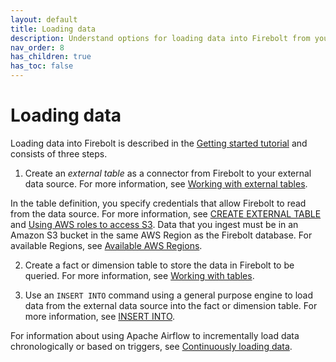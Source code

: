 ```yaml
---
layout: default
title: Loading data
description: Understand options for loading data into Firebolt from your data lake.
nav_order: 8
has_children: true
has_toc: false
---
```


# Loading data

Loading data into Firebolt is described in the [Getting started tutorial](../getting-started.md) and consists of three steps.

1. Create an *external table* as a connector from Firebolt to your external data source. For more information, see [Working with external tables](working-with-external-tables.md).  

  In the table definition, you specify credentials that allow Firebolt to read from the data source. For more information, see [CREATE EXTERNAL TABLE](../sql-reference/commands/create-external-table.md) and [Using AWS roles to access S3](configuring-aws-role-to-access-amazon-s3.md). Data that you ingest must be in an Amazon S3 bucket in the same AWS Region as the Firebolt database. For available Regions, see [Available AWS Regions](../general-reference/available-regions.md).

2. Create a fact or dimension table to store the data in Firebolt to be queried. For more information, see [Working with tables](../working-with-tables.md).  

3. Use an `INSERT INTO` command using a general purpose engine to load data from the external data source into the fact or dimension table. For more information, see [INSERT INTO](../sql-reference/commands/insert-into.md).

For information about using Apache Airflow to incrementally load data chronologically or based on triggers, see [Continuously loading data](continuously-loading-data.md).
